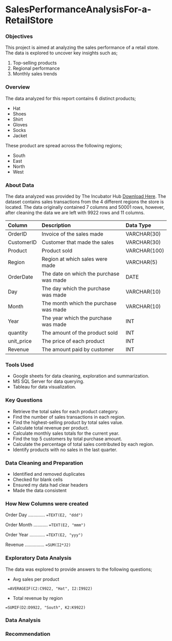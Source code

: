# SalesPerformanceAnalysisFor-a-RetailStore

### Objectives

 This project is aimed at analyzing the sales performance of a retail store. The data is explored to uncover key insights such as; 
 1. Top-selling products
 2. Regional performance
 3. Monthly sales trends

 ### Overview

The data analyzed for this report contains 6 distinct products;
- Hat
- Shoes
- Shirt
- Gloves
- Socks
- Jacket

These product are spread across the following regions;
- South
- East
- North
- West

### About Data

The data analyzed was provided by The Incubator Hub [Download Here](https://docs.google.com/spreadsheets/d/1wICM0no-Tro0hVhZwlUNi8u7bzkOnU-2kxRhH1T8GDA/edit?usp=sharing). The dataset contains sales transactions from the 4 different regions the store is located. The data originally contained 7 columns and 50001 rows, however, after cleaning the data we are left with 9922 rows and 11 columns.

| Column                  | Description                             | Data Type      |
| :---------------------- | :-------------------------------------- | :------------- |
| OrderID                 | Invoice of the sales made               | VARCHAR(30)    |
| CustomerID              | Customer that made the sales            | VARCHAR(30)    |
| Product                 | Product sold                            | VARCHAR(100)   |
| Region                  | Region at which sales were made         | VARCHAR(5)     |
| OrderDate               | The date on which the purchase was made | DATE           |
| Day                     | The day which the purchase was made     | VARCHAR(10)    |
| Month                   | The month which the purchase was made   | VARCHAR(10)    |
| Year                    | The year which the purchase was made    | INT            |
| quantity                | The amount of the product sold          | INT            |
| unit_price              | The price of each product               | INT            |
| Revenue                 | The amount paid by customer             | INT            |

### Tools Used 

- Google sheets for data cleaning, exploration and summarization.
- MS SQL Server for data querying.
- Tableau for data visualization.

### Key Questions

- Retrieve the total sales for each product category.
- Find the number of sales transactions in each region.
- Find the highest-selling product by total sales value.
- Calculate total revenue per product.
- Calculate monthly sales totals for the current year.
- Find the top 5 customers by total purchase amount.
- Calculate the percentage of total sales contributed by each region.
- Identify products with no sales in the last quarter.

### Data Cleaning and Preparation

- Identified and removed duplicates
- Checked for blank cells
- Ensured my data had clear headers
- Made the data consistent

### How New Columns were created

Order Day ............. ``` =TEXT(E2, "ddd") ```

Order Month ........... ``` =TEXT(E2, "mmm") ```

Order Year ............ ``` =TEXT(E2, "yyy") ```

Revenue ............... ``` =SUM(I2*J2) ```

### Exploratory Data Analysis

The data was explored to provide answers to the following questions;

- Avg sales per product

```  =AVERAGEIF(C2:C9922, "Hat", I2:I9922) ```

- Total revenue by region

 ``` =SUMIF(D2:D9922, "South", K2:K9922) ```

 ### Data Analysis

### Recommendation 
 

  





 

